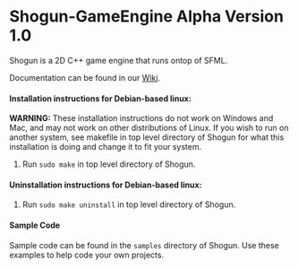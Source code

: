 # Shogun-GameEngine Alpha Version 1.0

Shogun is a 2D C++ game engine that runs ontop of SFML.

Documentation can be found in our [Wiki](https://github.com/klinginE/Shogun-GameEngine/wiki/).

#### Installation instructions for Debian-based linux:

**WARNING:** These installation instructions do not work on Windows and Mac, and may not work on other distributions of Linux. If you wish to run on another system, see makefile in top level directory of Shogun for what this installation is doing and change it to fit your system.

1. Run `sudo make` in top level directory of Shogun.

#### Uninstallation instructions for Debian-based linux:

1. Run `sudo make uninstall` in top level directory of Shogun.

#### Sample Code
Sample code can be found in the `samples` directory of Shogun. Use these examples to help code your own projects.
